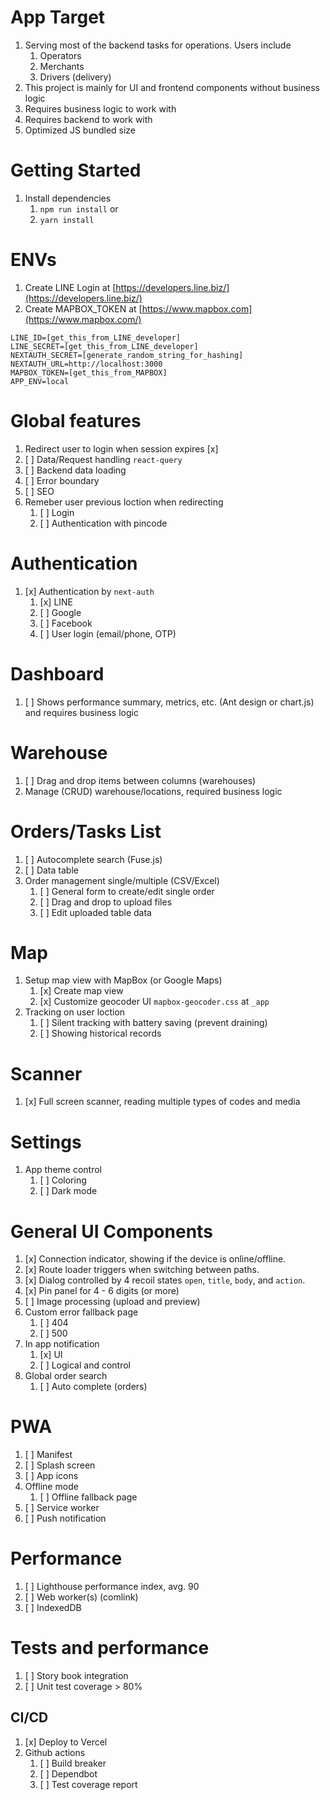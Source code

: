 # App Target
1. Serving most of the backend tasks for operations. Users include
   1. Operators
   2. Merchants
   3. Drivers (delivery)
2. This project is mainly for UI and frontend components without business logic
3. Requires business logic to work with
4. Requires backend to work with
5. Optimized JS bundled size

# Getting Started
1. Install dependencies
   1. `npm run install` or 
   2. `yarn install`

# ENVs
1. Create LINE Login at [https://developers.line.biz/](https://developers.line.biz/)
2. Create MAPBOX_TOKEN at [https://www.mapbox.com](https://www.mapbox.com/)

```
LINE_ID=[get_this_from_LINE_developer]
LINE_SECRET=[get_this_from_LINE_developer]
NEXTAUTH_SECRET=[generate_random_string_for_hashing]
NEXTAUTH_URL=http://localhost:3000
MAPBOX_TOKEN=[get_this_from_MAPBOX]
APP_ENV=local
```

# Global features
1. Redirect user to login when session expires [x] 
2. [ ] Data/Request handling `react-query` 
4. [ ] Backend data loading
5. [ ] Error boundary
6. [ ] SEO
7. Remeber user previous loction when redirecting
   1. [ ] Login
   2. [ ] Authentication with pincode

# Authentication
1. [x] Authentication by `next-auth`
   1. [x] LINE 
   1. [ ] Google
   2. [ ] Facebook
   3. [ ] User login (email/phone, OTP)

# Dashboard
1. [ ] Shows performance summary, metrics, etc. (Ant design or chart.js) and requires business logic

# Warehouse
1. [ ] Drag and drop items between columns (warehouses)
2. Manage (CRUD) warehouse/locations, required business logic 

# Orders/Tasks List
1. [ ] Autocomplete search (Fuse.js)
2. [ ] Data table
3. Order management single/multiple (CSV/Excel)
   1. [ ] General form to create/edit single order
   2. [ ] Drag and drop to upload files
   3. [ ] Edit uploaded table data

# Map
1. Setup map view with MapBox (or Google Maps)
   1. [x] Create map view
   2. [x] Customize geocoder UI `mapbox-geocoder.css` at `_app`
2. Tracking on user loction
   1. [ ] Silent tracking with battery saving (prevent draining)
   3. [ ] Showing historical records

# Scanner
1. [x] Full screen scanner, reading multiple types of codes and media

# Settings
1. App theme control
   1. [ ] Coloring
   2. [ ] Dark mode

# General UI Components
1. [x] Connection indicator, showing if the device is online/offline.
2. [x] Route loader triggers when switching between paths.
3. [x] Dialog controlled by 4 recoil states `open`, `title`, `body`, and `action`.
4. [x] Pin panel for 4 - 6 digits (or more)
5. [ ] Image processing (upload and preview)
6. Custom error fallback page
   1. [ ] 404
   2. [ ] 500
7. In app notification
   1. [x] UI
   2. [ ] Logical and control
8. Global order search
   1. [ ] Auto complete (orders)

# PWA 
1. [ ] Manifest
2. [ ] Splash screen
3. [ ] App icons
4. Offline mode
   1. [ ] Offline fallback page
5. [ ] Service worker
6. [ ] Push notification

# Performance
1. [ ] Lighthouse performance index, avg. 90
2. [ ] Web worker(s) (comlink)
3. [ ] IndexedDB

# Tests and performance
1. [ ] Story book integration
2. [ ] Unit test coverage > 80%

## CI/CD 
1. [x] Deploy to Vercel
2. Github actions
   1. [ ] Build breaker
   2. [ ] Dependbot
   3. [ ] Test coverage report
